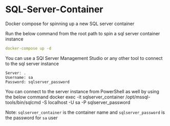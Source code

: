 # SQL-Server-Container
Docker compose for spinning up a new SQL server container

Run the below command from the root path to spin a sql server container instance
``` yml
docker-compose up -d 
```

You can use a SQl Server Management Studio or any other tool to connect to the sql server instance

    Server: .
    Username: sa
    Password: sqlserver_password


You can connect to the server instance from PowerShell as well by using the below command
    docker exec -it sqlserver_container /opt/mssql-tools/bin/sqlcmd -S localhost -U sa -P sqlserver_password

Note: 
`sqlserver_container` is the container name and
`sqlserver_password` is the password for `sa` user

